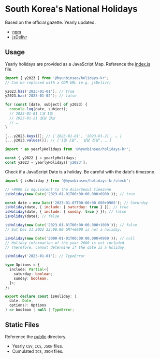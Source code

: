# South Korea's National Holidays

Based on the official gazette. Yearly updated.

- [npm](https://www.npmjs.com/package/@hyunbinseo/holidays-kr)
- [jsDelivr](https://www.jsdelivr.com/package/npm/@hyunbinseo/holidays-kr)

## Usage

Yearly holidays are provided as a JavaScript Map. Reference the [index.js](/index.js) file.

```javascript
import { y2023 } from '@hyunbinseo/holidays-kr';
// Can be replaced with a CDN URL (e.g. jsDelivr)

y2023.has('2023-01-01'); // true
y2023.has('2023-01-02'); // false

for (const [date, subject] of y2023) {
  console.log(date, subject);
  // 2023-01-01 1월 1일
  // 2023-01-21 설날 전날
  // …
}

[...y2023.keys()]; // ['2023-01-01', '2023-01-21', … ]
[...y2023.values()]; // ['1월 1일', '설날 전날', … ]
```

```javascript
import * as yearlyHolidays from '@hyunbinseo/holidays-kr';

const { y2022 } = yearlyHolidays;
const y2023 = yearlyHolidays['y2023'];
```

Check if a JavaScript Date is a holiday. Be careful with the date's timezone.

```javascript
import { isHoliday } from '@hyunbinseo/holidays-kr/check';

// +0900 is equivalent to the Asia/Seoul timezone.
isHoliday(new Date('2023-01-01T00:00:00.000+0900')); // true

const date = new Date('2023-01-07T00:00:00.000+0900'); // Saturday
isHoliday(date, { include: { saturday: true } }); // true
isHoliday(date, { include: { sunday: true } }); // false
isHoliday(date); // false

isHoliday(new Date('2023-01-01T00:00:00.000+1000')); // false
// Sat Dec 31 2022 23:00:00 GMT+0900 is not a holiday.

isHoliday(new Date('2000-01-01T00:00:00.000+0900')); // null
// Holiday information of the year 2000 is not included.
// Therefore, cannot determine if the date is a holiday.

isHoliday('2023-01-01'); // TypeError
```

```typescript
type Options = {
  include: Partial<{
    saturday: boolean;
    sunday: boolean;
  }>;
};

export declare const isHoliday: (
  date: Date,
  options?: Options
) => boolean | null | TypeError;
```

## Static Files

Reference the [public](/public) directory.

- Yearly `CSV`, `ICS`, `JSON` files.
- Cumulated `ICS`, `JSON` files.
